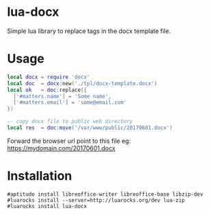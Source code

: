 # lua-docx
Simple lua library to replace tags in the docx template file.


# Usage

```lua
local docx = require 'docx'
local doc  = docx:new('./tpl/docx-template.docx')
local ok   = doc:replace({ 
  ['#matters.name'] = 'Some name',
  ['#matters.email'] = 'some@email.com'
})

-- copy docx file to public web directory
local res  = doc:move('/var/www/public/20170601.docx')

```

Forward the browser url point to this file eg: https://mydomain.com/20170601.docx

# Installation


```
#aptitude install libreoffice-writer libreoffice-base libzip-dev
#luarocks install --server=http://luarocks.org/dev lua-zip
#luarocks install lua-docx
```
